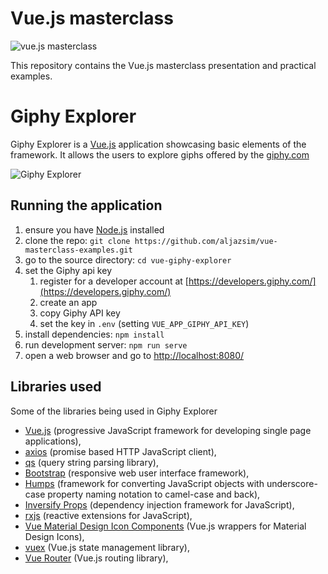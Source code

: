 # Vue.js masterclass

![vue.js masterclass](cover.png "Vue.js masterclass")

This repository contains the Vue.js masterclass presentation and practical examples.

# Giphy Explorer

Giphy Explorer is a [Vue.js](https://vuejs.org/) application showcasing basic elements of the framework. It allows the users to explore giphs offered by the [giphy.com](https://giphy.com/)

![Giphy Explorer](./giphy-explorer.gif)

## Running the application

1. ensure you have [Node.js](https://nodejs.org/en/) installed
2. clone the repo: `git clone https://github.com/aljazsim/vue-masterclass-examples.git`
3. go to the source directory: `cd vue-giphy-explorer`
4. set the Giphy api key
   1. register for a developer account at [https://developers.giphy.com/](https://developers.giphy.com/)
   2. create an app
   3. copy Giphy API key
   4. set the key in `.env` (setting `VUE_APP_GIPHY_API_KEY`)
5. install dependencies: `npm install`
6. run development server: `npm run serve`
7. open a web browser and go to [http://localhost:8080/](http://localhost:8080/)

## Libraries used

Some of the libraries being used in Giphy Explorer

- [Vue.js](https://vuejs.org/) (progressive JavaScript framework for developing single page applications),
- [axios](https://axios-http.com/) (promise based HTTP JavaScript client),
- [qs](github.com/ljharb/qs) (query string parsing library),
- [Bootstrap](https://getbootstrap.com/) (responsive web user interface framework),
- [Humps](https://github.com/domchristie/humps) (framework for converting JavaScript objects with underscore-case property naming notation to camel-case and back),
- [Inversify Props](https://github.com/CKGrafico/inversify-props) (dependency injection framework for JavaScript),
- [rxjs](https://rxjs.dev/) (reactive extensions for JavaScript),
- [Vue Material Design Icon Components](https://www.npmjs.com/package/vue-material-design-icons) (Vue.js wrappers for Material Design Icons),
- [vuex](https://vuex.vuejs.org/) (Vue.js state management library),
- [Vue Router](https://router.vuejs.org/) (Vue.js routing library),
